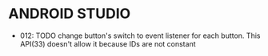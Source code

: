 # ANDROID STUDIO

- 012: TODO change button's switch to event listener for each button. This API(33) doesn't allow it because IDs are not constant
